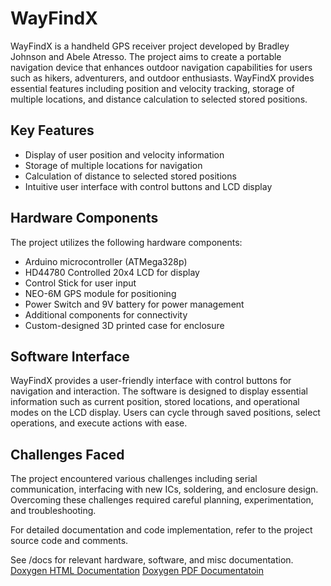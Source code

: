 # WayFindX

WayFindX is a handheld GPS receiver project developed by Bradley Johnson and Abele Atresso. The project aims to create a portable navigation device that enhances outdoor navigation capabilities for users such as hikers, adventurers, and outdoor enthusiasts. WayFindX provides essential features including position and velocity tracking, storage of multiple locations, and distance calculation to selected stored positions.

## Key Features

- Display of user position and velocity information
- Storage of multiple locations for navigation
- Calculation of distance to selected stored positions
- Intuitive user interface with control buttons and LCD display

## Hardware Components

The project utilizes the following hardware components:

- Arduino microcontroller (ATMega328p)
- HD44780 Controlled 20x4 LCD for display
- Control Stick for user input
- NEO-6M GPS module for positioning
- Power Switch and 9V battery for power management
- Additional components for connectivity
- Custom-designed 3D printed case for enclosure

## Software Interface

WayFindX provides a user-friendly interface with control buttons for navigation and interaction. The software is designed to display essential information such as current position, stored locations, and operational modes on the LCD display. Users can cycle through saved positions, select operations, and execute actions with ease.

## Challenges Faced

The project encountered various challenges including serial communication, interfacing with new ICs, soldering, and enclosure design. Overcoming these challenges required careful planning, experimentation, and troubleshooting.

For detailed documentation and code implementation, refer to the project source code and comments.

See /docs for relevant hardware, software, and misc documentation.
[Doxygen HTML Documentation](https://raw.githubusercontent.com/bjohnson66/wayfindx/main/docs/Doxygen/html/index.html)
[Doxygen PDF Documentatoin](https://github.com/bjohnson66/wayfindx/blob/88b1bcc49ac1252769d0535202fbb5b85fcedd5b/docs/Doxygen/doxygen_latex_pdf_out.pdf)
